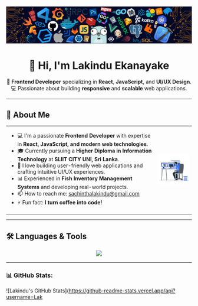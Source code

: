 ![My Banner](https://github.com/Lakindu99/Lakindu99/blob/main/assets/profile-banner.png)

<div align="center">
  
# 👋 Hi, I'm Lakindu Ekanayake

🎯 **Frontend Developer** specializing in **React**, **JavaScript**, and **UI/UX Design**.  
💻 Passionate about building **responsive** and **scalable** web applications.  

</div>

---

## 📌 About Me

<table>
  <tr>
    <td>
      <ul>
        <li>💻 I'm a passionate <strong>Frontend Developer</strong> with expertise in <strong>React, JavaScript, and modern web technologies</strong>.</li>
        <li>🎓 Currently pursuing a <strong>Higher Diploma in Information Technology</strong> at <strong>SLIIT CITY UNI, Sri Lanka</strong>.</li>
        <li>🚀 I love building user-friendly web applications and crafting intuitive UI/UX experiences.</li>
        <li>📊 Experienced in <strong>Fish Inventory Management Systems</strong> and developing real-world projects.</li>
        <li>📫 How to reach me:  
          <a href="mailto:sachinthalakindu@gmail.com">sachinthalakindu@gmail.com</a>
        </li>
        <li>⚡ Fun fact: <strong>I turn coffee into code!</strong></li>
      </ul>
    </td>
    <td>
      <img src="https://github.com/Lakindu99/Lakindu99/blob/main/assets/Me.gif" width="250" alt="Coding GIF">
    </td>
  </tr>
</table>

---

## 🛠️ Languages & Tools

<div align="center">
  
<a href="https://skillicons.dev">
  <img src="https://skillicons.dev/icons?i=html,css,js,react,bootstrap,tailwind,jquery,php,nodejs,express,java,python,c,cpp,cs,git,github,gitlab,linux,vscode,idea,androidstudio,postman,mysql,mongodb,firebase,figma,ps&theme=light&perline=14" />
</a>

</div>

---

### 📊 GitHub Stats:
![Lakindu's GitHub Stats](https://github-readme-stats.vercel.app/api?username=Lak
